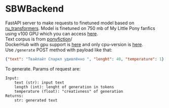 # SBWBackend
FastAPI server to make requests to finetuned model based on [ru_transformers](https://github.com/mgrankin/ru_transformers).
Model is finetuned on 750 mb of My Little Pony fanfics using v100 GPU which you can access [here](https://cloud.monetka.name/s/B9iYgYAYgan6fWD/download).\
Text corpus is from [ponyfiction](https://ponyfiction.org/news/torrent/)/\
DockerHub with gpu support is [here](https://hub.docker.com/repository/docker/monetka/sbwgpu) and only cpu-version is [here](https://hub.docker.com/repository/docker/monetka/sbwbackend).\
Use `/generate` POST method with payload like that: 
```json
{"text": "Твайлайт Спаркл удивлённо ", "lenght": 40, "temperature": 1}
```
To generate.
Params of request are:
```
Input:
    text (str): input text
    length (int): lenght of generation in tokens
    temperature (float): "creativness" of generation
Returns:
    str: generated text
```